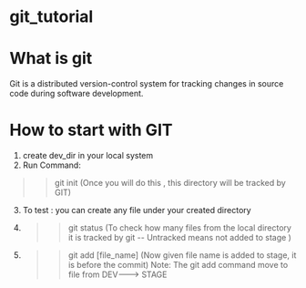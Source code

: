 # git_tutorial

# What is git
  Git is a distributed version-control system for tracking changes in source code during software development. 
# How to start with GIT
1. create dev_dir in your local system
2. Run Command:  
  >>  git init  (Once you will do this , this directory will be tracked by GIT)
3. To test : you can create any file under your created directory
4. >> git status (To check how many files from the local directory it is tracked by git -- Untracked means not added to stage )
5. >> git add [file_name] (Now given file name is added to stage, it is before the commit)
    Note: The git add command move to file from  DEV---> STAGE


